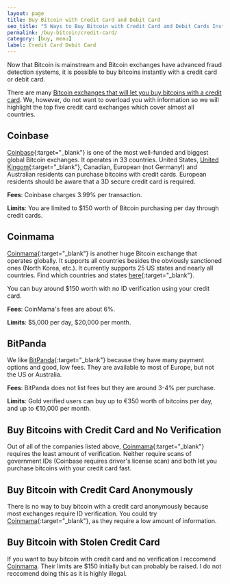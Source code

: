 ```yaml
---
layout: page
title: Buy Bitcoin with Credit Card and Debit Card
seo_title: "5 Ways to Buy Bitcoin with Credit Card and Debit Cards Instantly (No Verification)"
permalink: /buy-bitcoin/credit-card/
category: [buy, menu]
label: Credit Card Debit Card
---
```

Now that Bitcoin is mainstream and Bitcoin exchanges have advanced fraud detection systems, it is possible to buy bitcoins instantly with a credit card or debit card. 

There are many [Bitcoin exchanges that will let you buy bitcoins with a credit card](https://www.buybitcoinworldwide.com/en/buy-bitcoin-credit-debit-card/). We, however, do not want to overload you with information so we will highlight the top five credit card exchanges which cover almost all countries. 

## Coinbase

[Coinbase](https://www.coinbase.com/join/53bc38a3b11f6623df000004){:target="_blank"} is one of the most well-funded and biggest global Bitcoin exchanges. It operates in 33 countries. United States, [United Kingom](http://www.coindesk.com/information/how-can-i-buy-bitcoins/){:target="_blank"}, Canadian, European (not Germany!) and Australian residents can purchase bitcoins with credit cards. European residents should be aware that a 3D secure credit card is required. 

**Fees**: Coinbase charges 3.99% per transaction. 

**Limits**: You are limited to $150 worth of Bitcoin purchasing per day through credit cards. 

## Coinmama

[Coinmama](https://www.coinmama.com/?ref=buyaltcoinsworldwide){:target="_blank"} is another huge Bitcoin exchange that operates globally. It supports all countries besides the obviously sanctioned ones (North Korea, etc.). It currently supports 25 US states and nearly all countries. Find which countries and states [here](https://support.coinmama.com/hc/en-us/articles/211237889-Areas-we-operate-in){:target="_blank"}.

You can buy around $150 worth with no ID verification using your credit card.

**Fees**: CoinMama's fees are about 6%. 

**Limits**: $5,000 per day, $20,000 per month. 


## BitPanda

We like [BitPanda](https://www.bitpanda.com/?ref=7989064235904733469){:target="_blank"} because they have many payment options and good, low fees. They are available to most of Europe, but not the US or Australia. 

**Fees**: BitPanda does not list fees but they are around 3-4% per purchase. 

**Limits**: Gold verified users can buy up to €350 worth of bitcoins per day, and up to €10,000 per month. 

## Buy Bitcoins with Credit Card and No Verification

Out of all of the companies listed above, [Coinmama](https://www.coinmama.com/?ref=buyaltcoinsworldwide){:target="_blank"} requires the least amount of verification. Neither require scans of government IDs (Coinbase requires driver's license scan) and both let you purchase bitcoins with your credit card fast. 

## Buy Bitcoin with Credit Card Anonymously

There is no way to buy bitcoin with a credit card anonymously because most exchanges require ID verification. You could try [Coinmama](https://www.coinmama.com/?ref=buyaltcoinsworldwide){:target="_blank"}, as they require a low amount of information.

## Buy Bitcoin with Stolen Credit Card

 If you want to buy bitcoin with credit card and no verification I reccomend [Coinmama](https://www.coinmama.com/?ref=buyaltcoinsworldwide). Their limits are $150 initially but can probably be raised. I do not reccomend doing this as it is highly illegal.